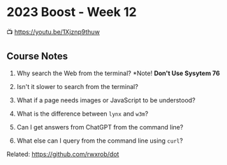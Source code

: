 # 2023 Boost - Week 12

📺 <https://youtu.be/1Xjznp9thuw>

## Course Notes

1. Why search the Web from the terminal?
  *Note!
    **Don't Use Sysytem 76**


1. Isn't it slower to search from the terminal?



1. What if a page needs images or JavaScript to be understood?



1. What is the difference between `lynx` and `w3m`?



1. Can I get answers from ChatGPT from the command line?



1. What else can I query from the command line using `curl`?




Related:
<https://github.com/rwxrob/dot>
